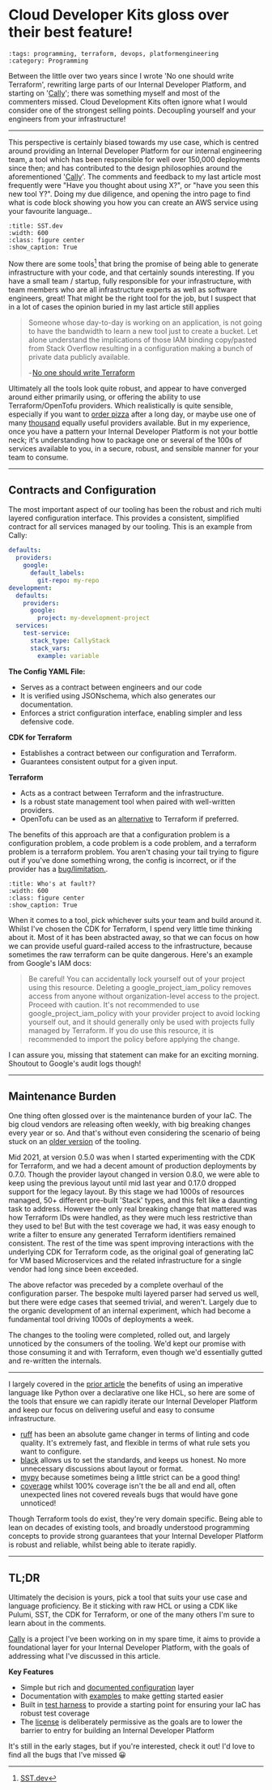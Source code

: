 Cloud Developer Kits gloss over their best feature!
===================================================

```{post} 2024-12-06
:tags: programming, terraform, devops, platformengineering
:category: Programming
```

Between the little over two years since I wrote 'No one should write Terraform', rewriting large parts of our Internal Developer Platform, and starting on '[Cally](https://cally.callyco.io/)'; there was something myself and most of the commenters missed. Cloud Development Kits often ignore what I would consider one of the strongest selling points. Decoupling yourself and your engineers from your infrastructure!

---

This perspective is certainly biased towards my use case, which is centred around providing an Internal Developer Platform for our internal engineering team, a tool which has been responsible for well over 150,000 deployments since then; and has contributed to the design philosophies around the aforementioned '[Cally](https://cally.callyco.io/)'.
The comments and feedback to my last article most frequently were "Have you thought about using X?", or "have you seen this new tool Y?". Doing my due diligence, and opening the intro page to find what is code block showing you how you can create an AWS service using your favourite language..

```{thumbnail} /assets/posts/2024-12-06-cdks_best_feature/sst.png
:title: SST.dev
:width: 600
:class: figure center
:show_caption: True
```

Now there are some tools[^sst] that bring the promise of being able to generate infrastructure with your code, and that certainly sounds interesting. If you have a small team / startup, fully responsible for your infrastructure, with team members who are all infrastructure experts as well as software engineers, great! That might be the right tool for the job, but I suspect that in a lot of cases the opinion buried in my last article still applies

> Someone whose day-to-day is working on an application, is not going to have the bandwidth to learn a new tool just to create a bucket. Let alone understand the implications of those IAM binding copy/pasted from Stack Overflow resulting in a configuration making a bunch of private data publicly available.
>
> - [No one should write Terraform](../2022/2022-08-13-no_one_should_write_terraform.md)

Ultimately all the tools look quite robust, and appear to have converged around either primarily using, or offering the ability to use Terraform/OpenTofu providers. Which realistically is quite sensible, especially if you want to [order pizza](https://ndmckinley.github.io/terraform-provider-dominos/) after a long day, or maybe use one of many [thousand](https://www.hashicorp.com/blog/hashicorp-terraform-ecosystem-passes-3-000-providers-with-over-250-partners) equally useful providers available. But in my experience, once you have a pattern your Internal Developer Platform is not your bottle neck; it's understanding how to package one or several of the 100s of services available to you, in a secure, robust, and sensible manner for your team to consume.

---

## Contracts and Configuration
The most important aspect of our tooling has been the robust and rich multi layered configuration interface. This provides a consistent, simplified contract for all services managed by our tooling.
This is an example from Cally:

```yaml
defaults:
  providers:
    google:
      default_labels:
        git-repo: my-repo
development:
  defaults:
    providers:
      google:
        project: my-development-project
  services:
    test-service:
      stack_type: CallyStack
      stack_vars:
        example: variable
```

**The Config YAML File:**

- Serves as a contract between engineers and our code
- It is verified using JSONschema, which also generates our documentation.
- Enforces a strict configuration interface, enabling simpler and less defensive code.

**CDK for Terraform**

- Establishes a contract between our configuration and Terraform.
- Guarantees consistent output for a given input.

**Terraform**

- Acts as a contract between Terraform and the infrastructure.
- Is a robust state management tool when paired with well-written providers.
- OpenTofu can be used as an [alternative](https://github.com/opentofu/opentofu/issues/601) to Terraform if preferred.

The benefits of this approach are that a configuration problem is a configuration problem, a code problem is a code problem, and a terraform problem is a terraform problem. You aren't chasing your tail trying to figure out if you've done something wrong, the config is incorrect, or if the provider has a [bug/limitation.](https://github.com/GoogleCloudPlatform/magic-modules/pull/7160).

```{thumbnail} /assets/posts/2024-12-06-cdks_best_feature/spiderman-point.jpg
:title: Who's at fault??
:width: 600
:class: figure center
:show_caption: True
```

When it comes to a tool, pick whichever suits your team and build around it. Whilst I've chosen the CDK for Terraform, I spend very little time thinking about it. Most of it has been abstracted away, so that we can focus on how we can provide useful guard-railed access to the infrastructure, because sometimes the raw terraform can be quite dangerous.
Here's an example from Google's IAM docs:

> Be careful! You can accidentally lock yourself out of your project using this resource. Deleting a google_project_iam_policy removes access from anyone without organization-level access to the project. Proceed with caution. It's not recommended to use google_project_iam_policy with your provider project to avoid locking yourself out, and it should generally only be used with projects fully managed by Terraform. If you do use this resource, it is recommended to import the policy before applying the change.

I can assure you, missing that statement can make for an exciting morning. Shoutout to Google's audit logs though!

---

## Maintenance Burden
One thing often glossed over is the maintenance burden of your IaC. The big cloud vendors are releasing often weekly, with big breaking changes every year or so. And that's without even considering the scenario of being stuck on an [older version](https://developer.hashicorp.com/terraform/language/v1.1.x/upgrade-guides/0-13) of the tooling.

Mid 2021, at version 0.5.0 was when I started experimenting with the CDK for Terraform, and we had a decent amount of production deployments by 0.7.0. Though the provider layout changed in version 0.8.0, we were able to keep using the previous layout until mid last year and 0.17.0 dropped support for the legacy layout. By this stage we had 1000s of resources managed, 50+ different pre-built 'Stack' types, and this felt like a daunting task to address. However the only real breaking change that mattered was how Terraform IDs were handled, as they were much less restrictive than they used to be! But with the test coverage we had, it was easy enough to write a filter to ensure any generated Terraform identifiers remained consistent. The rest of the time was spent improving interactions with the underlying CDK for Terraform code, as the original goal of generating IaC for VM based Microservices and the related infrastructure for a single vendor had long since been exceeded.

The above refactor was preceded by a complete overhaul of the configuration parser. The bespoke multi layered parser had served us well, but there were edge cases that seemed trivial, and weren't. Largely due to the organic development of an internal experiment, which had become a fundamental tool driving 1000s of deployments a week.

The changes to the tooling were completed, rolled out, and largely unnoticed by the consumers of the tooling. We'd kept our promise with those consuming it and with Terraform, even though we'd essentially gutted and re-written the internals.

---

I largely covered in the [prior article](../2022/2022-08-13-no_one_should_write_terraform.md) the benefits of using an imperative language like Python over a declarative one like HCL, so here are some of the tools that ensure we can rapidly iterate our Internal Developer Platform and keep our focus on delivering useful and easy to consume infrastructure.

- [ruff](https://docs.astral.sh/ruff/) has been an absolute game changer in terms of linting and code quality. It's extremely fast, and flexible in terms of what rule sets you want to configure.
- [black](https://github.com/psf/black) allows us to set the standards, and keeps us honest. No more unnecessary discussions about layout or format.
- [mypy](https://mypy-lang.org/) because sometimes being a little strict can be a good thing!
- [coverage](https://coverage.readthedocs.io/) whilst 100% coverage isn't the be all and end all, often unexpected lines not covered reveals bugs that would have gone unnoticed!

Though Terraform tools do exist, they're very domain specific. Being able to lean on decades of existing tools, and broadly understood programming concepts to provide strong guarantees that your Internal Developer Platform is robust and reliable, whilst being able to iterate rapidly.

---

## TL;DR
Ultimately the decision is yours, pick a tool that suits your use case and language proficiency. Be it sticking with raw HCL or using a CDK like Pulumi, SST, the CDK for Terraform, or one of the many others I'm sure to learn about in the comments.

[Cally](https://cally.callyco.io/) is a project I've been working on in my spare time, it aims to provide a foundational layer for your Internal Developer Platform, with the goals of addressing what I've discussed in this article.

**Key Features**
- Simple but rich and [documented configuration](https://cally.callyco.io/configuration) layer
- Documentation with [examples](https://cally.callyco.io/concepts) to make getting started easier
- Built in [test harness](https://cally.callyco.io/api#testing) to provide a starting point for ensuring your IaC has robust test coverage
- The [license](https://github.com/CallyCo-io/Cally/blob/main/LICENSE) is deliberately permissive as the goals are to lower the barrier to entry for building an Internal Developer Platform

It's still in the early stages, but if you're interested, check it out! I'd love to find all the bugs that I've missed 😀

[^sst]: [SST.dev](https://sst.dev)
